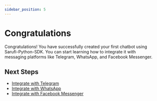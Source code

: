```yaml
---
sidebar_position: 5
---
```


# Congratulations

Congratulations! You have successfully created your first chatbot using Sarufi-Python-SDK. You can start learning how to integrate it with messaging platforms like Telegram, WhatsApp, and Facebook Messenger.

## Next Steps

- [Integrate with Telegram](/docs/tutorial-extras/integrate-with-telegram)
- [Integrate with WhatsApp](/docs/tutorial-extras/integrate-with-whatsapp)
- [Integrate with Facebook Messenger](/docs/tutorial-extras/integrate-with-messenger)
